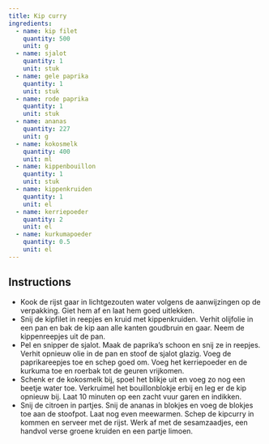 ```yaml
---
title: Kip curry
ingredients:
  - name: kip filet
    quantity: 500
    unit: g
  - name: sjalot
    quantity: 1
    unit: stuk
  - name: gele paprika
    quantity: 1
    unit: stuk
  - name: rode paprika
    quantity: 1
    unit: stuk
  - name: ananas
    quantity: 227
    unit: g
  - name: kokosmelk
    quantity: 400
    unit: ml
  - name: kippenbouillon
    quantity: 1
    unit: stuk
  - name: kippenkruiden
    quantity: 1
    unit: el
  - name: kerriepoeder
    quantity: 2
    unit: el
  - name: kurkumapoeder
    quantity: 0.5
    unit: el
---
```


<Recipe />

## Instructions

- Kook de rijst gaar in lichtgezouten water volgens de aanwijzingen op de verpakking. Giet hem af en laat hem goed uitlekken.
- Snij de kipfilet in reepjes en kruid met kippenkruiden. Verhit olijfolie in een pan en bak de kip aan alle kanten goudbruin en gaar. Neem de kippenreepjes uit de pan.
- Pel en snipper de sjalot. Maak de paprika’s schoon en snij ze in reepjes. Verhit opnieuw olie in de pan en stoof de sjalot glazig. Voeg de paprikareepjes toe en schep goed om. Voeg het kerriepoeder en de kurkuma toe en roerbak tot de geuren vrijkomen.
- Schenk er de kokosmelk bij, spoel het blikje uit en voeg zo nog een beetje water toe. Verkruimel het bouillonblokje erbij en leg er de kip opnieuw bij. Laat 10 minuten op een zacht vuur garen en indikken.
- Snij de citroen in partjes. Snij de ananas in blokjes en voeg de blokjes toe aan de stoofpot. Laat nog even meewarmen. Schep de kipcurry in kommen en serveer met de rijst. Werk af met de sesamzaadjes, een handvol verse groene kruiden en een partje limoen.

